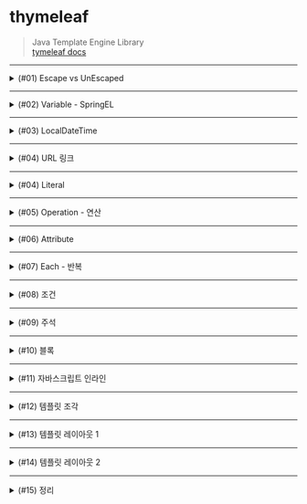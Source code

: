 # thymeleaf
> Java Template Engine Library <br>
> [tymeleaf docs](https://www.thymeleaf.org/doc/tutorials/3.0/usingthymeleaf.html#introducing-thymeleaf)
***
<details>
<summary>(#01) Escape vs UnEscaped</summary>
<div markdown="1">

## (#01) Escape vs UnEscaped
HTML 문서는 ``<``, ``>`` 같은 특수문자를 기반으로 정의된다.
따라서 뷰 템플릿으로 HTML 화면을 생성할 때는 출력하는 데이터에 이러한 특수 문자가 있는 것을 주의해서 사용해야 한다.
 
* 변경 전 : Hello Spring!

```java
model.addAttribute("data", "Hello Spring!");
```

* 변경 후 : Hello ``<b>``Spring!``</b>``

```java
model.addAttribute("data", "<b>Hello Spring!</b>");
```

Escape 문법 때문에 ``<b>`` 태그가 적용되지 않는 모습이다. 따라서 타임리프에서 ``<b>`` 태그를
적용시키려면 아래의 2가지 기능을 사용해야 한다.

* ``th:text`` -> ``th:utext``
* ``[[${data}]]`` -> ``[(${data)]``

### 적용
```html
<!DOCTYPE html>
<html lang="en">
<head>
    <meta charset="UTF-8">
    <title>Title</title>
</head>
<body>
<ul>
    <li>th:text = <span th:text = "${data}"></span></li>
    <li>th:text = <span th:utext = "${data}"></span></li>
</ul>

<h1><span th:inline="none">[[...]] vs [(...)]</span></h1>
<ul>
    <li><span th:inline = "none"></span>[[${data}]]</li>
    <li><span th:inline = "none"></span>[(${data})]</li>
</ul>
</body>
</html>
```
### 결과
![](img/UnEscaped.png)
***

</div>
</details>

***

<details>
<summary>(#02) Variable - SpringEL</summary>
<div markdown="1">

## (#02) Variable - SpringEL
타임리프에서 변수를 사용할 때는 ``변수 표현식``을 사용한다.
> 변수 표현식 : ``${...}``

그리고 이 변수 표현식에는 ``스프링 EL``이라는 스프링이 제공하는 표현식을 사용할 수 있다.

### Controller에 User 객체 생성
```java
@GetMapping("/variable")
    public String variable(Model model){
        User userA = new User("userA", 10);
        User userB = new User("userB", 20);

        List<User> arr = new ArrayList<>();
        arr.add(userA);
        arr.add(userB);

        Map<String, User> map = new HashMap<>();
        map.put("userA", userA);
        map.put("userB", userB);

        model.addAttribute("user", userA);
        model.addAttribute("users", arr);
        model.addAttribute("userMap", map);

        return "basic/variable";
    }

    @Data
    static class User {
        private String username;
        private int age;

        public User(String username, int age) {
            this.username = username;
            this.age = age;
        }
    }
```

### variable.html
```html
<!DOCTYPE html>
<html lang="en">
<head>
    <meta charset="UTF-8">
    <title>Variable</title>
</head>
<body>
<h1>SpringEL 표현식</h1>

<h2>Object</h2>
<ul>
    <li>${user.username} : <span th:text = "${user.username}"></span></li>
    <li>${user['username'} : <span th:text = "${user['username']}"></span></li>
    <li>${user.getUsername()} : <span th:text = "${user.getUsername()}"></span></li>
</ul>

<h2>List</h2>
<ul>
    <li>${users[0].username} : <span th:text="${users[0].username}"></span></li>
    <li>${users[0]['username']} : <span th:text="${users[0]['username']}"></span></li>
    <li>${users[0].getUsername()} : <span th:text="${users[0].getUsername()}"></span></li>
<br>
    <li>${users[1].username} : <span th:text="${users[1].username}"></span></li>
    <li>${users[1]['username']} : <span th:text="${users[1]['username']}"></span></li>
    <li>${users[1].getUsername()} : <span th:text="${users[1].getUsername()}"></span></li>
</ul>

<h2>Map</h2>
<ul>
    <li>${userMap['userA'].username} : <span th:text = "${userMap['userA'].username}"></span></li>
    <li>${userMap['userA']['username']} : <span th:text = "${userMap['userA']['username']}"></span></li>
    <li>${userMap['userA'].getUsername()} : <span th:text = "${userMap['userA'].getUsername()}"></span></li>

    <br>

    <li>${userMap['userB'].username} : <span th:text = "${userMap['userB'].username}"></span></li>
    <li>${userMap['userB']['username']} : <span th:text = "${userMap['userB']['username']}"></span></li>
    <li>${userMap['userB'].getUsername()} : <span th:text = "${userMap['userB'].getUsername()}"></span></li>

</ul>

<h2> 지역 변수 - (th:with)</h2>
<div th:with="first=${users[0]}">
    <p>첫 번째 사람의 이름 : <span th:text = "${first.username}"></span></p>
    <p>첫 번째 사람의 나이 : <span th:text = "${first.age}"></span>세</p>
</div>

</body>
</html>
```
* `list`는 ``index``( [0], [1] .. )에 접근하여 변수를 사용할 수 있다.
* `map`은 `key`와 `value`로 이루어져 있기 때문에 `key`로 접근해야 한다.
* `username`, `['username']`, `getUsername()`은 모두 같다.
* `지역 변수`는 **선언한 태그 내에서만** 사용 가능하다.

### 결과
![](img/Variable.png)

</div>
</details>

***

<details>
<summary>(#03) LocalDateTime</summary>
<div markdown="1">

## (#03) LocalDateTime
### BasicController에 date 메서드 추가
```java
    @GetMapping("/date")
    public String date(Model model){
        model.addAttribute("localDateTime", LocalDateTime.now());
        return "basic/date";
    }
```

### date.html
```html
<!DOCTYPE html>
<html xmlns:th="http://www.thymeleaf.org">
<head>
  <meta charset="UTF-8">
  <title>Title</title>
</head>
<body>
<h1>LocalDateTime</h1>
<ul>
  <li>default = <span th:text="${localDateTime}"></span></li>
  <li><b>포맷팅</b> : yyyy-MM-dd HH:mm:ss = <span th:text="${#temporals.format(localDateTime, 'yyyy-MM-dd HH:mm:ss')}"></span></li>

</ul>
<h1>LocalDateTime - Utils</h1>

<ul>
  <li>${#temporals.day(localDateTime)} = <span th:text="${#temporals.day(localDateTime)}"></span></li>
  <li>${#temporals.month(localDateTime)} = <span th:text="${#temporals.month(localDateTime)}"></span></li>
  <li>${#temporals.monthName(localDateTime)} = <span th:text="${#temporals.monthName(localDateTime)}"></span></li>
  <li>${#temporals.monthNameShort(localDateTime)} = <span th:text="${#temporals.monthNameShort(localDateTime)}"></span></li>
  <li>${#temporals.year(localDateTime)} = <span th:text="${#temporals.year(localDateTime)}"></span></li>
  <li>${#temporals.dayOfWeek(localDateTime)} = <span th:text="${#temporals.dayOfWeek(localDateTime)}"></span></li>
  <li>${#temporals.dayOfWeekName(localDateTime)} = <span th:text="${#temporals.dayOfWeekName(localDateTime)}"></span></li>
  <li>${#temporals.dayOfWeekNameShort(localDateTime)} = <span th:text="${#temporals.dayOfWeekNameShort(localDateTime)}"></span></li>
  <li>${#temporals.hour(localDateTime)} = <span th:text="${#temporals.hour(localDateTime)}"></span></li>
  <li>${#temporals.minute(localDateTime)} = <span th:text="${#temporals.minute(localDateTime)}"></span></li>
  <li>${#temporals.second(localDateTime)} = <span th:text="${#temporals.second(localDateTime)}"></span></li>
  <li>${#temporals.nanosecond(localDateTime)} = <span th:text="${#temporals.nanosecond(localDateTime)}"></span></li>
</ul>
</body>
</html>
```
날짜를 `formating` 할 수 있는 `#temporals.format()`을 자주 사용함

### 결과
![](img/LocalDateTime.png)
</div>
</details>

***

<details>
<summary>(#04) URL 링크</summary>
<div markdown="1">

타임리프에서 URL을 생성할 때는 `@{...}` 문법을 사용하면 된다.

## BasicController에 link 메서드 추가
```java
    @GetMapping("/link")
    public String link(Model model){
        model.addAttribute("param1", "data1");
        model.addAttribute("param2", "data2");
        return "basic/link";
    }
```

## link.html
```html
<!DOCTYPE html>
<html lang="en">
<head>
    <meta charset="UTF-8">
    <title>URL Link</title>
</head>
<body>
<ul>
<li><a th:href="@{/hello}">basic url</a></li>
<li><a th:href="@{/hello(param=${param1}, param2=${param2})}">query param</a></li>
<li><a th:href="@{/hello/{param1}/{param2}(param1=${param1}, param2=${param2})}">path variable</a></li>
<li><a th:href="@{/hello/{param1}(param1=${param1}, param2=${param2})}"> query param + path variable </a></li>
</ul>
</body>
</html>
```

***

#### 단순한 URL
> `@{/hello}` : `/hello`
***
#### 쿼리 파라미터
> `@{/hello(param1=${param1}, param2=${param2})}` : `/hello?param1=data1&param2=data2`

`()` 에 있는 부분은 쿼리 파라미터로 처리된다.
***
#### 경로 변수
> `@{/hello/{param1}/{param2}(param1=${param1}, param2=${param2})}` : `/hello/data1/data2`
***
* 상대경로, 절대경로, 프로토콜 기준을 표현할 수 도 있다.

* `/hello` : 절대경로
* `hello` : 상대경로
</div>
</details>

***

<details>
<summary>(#04) Literal</summary>
<div markdown="1">

`리터럴`은 소스 코드상에 `고정된 값`을 말하는 용어이다.
예를 들어서 다음 코드에서 "Hello" 는 문자 리터럴, 10 , 20 는 숫자 리터럴이다.
```java
String a = "Hello";
int a = 10 * 20;
```

타임리프에서 문자 리터럴은 항상 `' (작은 따옴표)`로 감싸야 한다.
```html
<span th:text="'hello'">
```

### BasicController에 literal 메서드 추가
```java
@GetMapping("/literal")
    public String literal(Model model){
        model.addAttribute("data", "Spring!");
        return "basic/literal";
    }
```

### literal.html
```html
<!DOCTYPE html>
<html lang="en">
<head>
    <meta charset="UTF-8">
    <title>Literal</title>
</head>
<body>
<ul>
    <li>'hello' + ' world!' = <span th:text = "'hello' + ' world!'"></span></li>
    <li>'hello world!' = <span th:text="'hello world!'"></span></li>
    <li>'hello ' + ${data} = <span th:text="'hello ' + ${data}"></span></li>
    <li>리터럴 대체 |hello ${data}| = <span th:text="|hello ${data}|"></span></li>
</ul>
</body>
</html>
```

### 결과
![](img/Literal.png)
</div>
</details>

***

<details>
<summary>(#05) Operation - 연산</summary>
<div markdown="1">

타임리프 연산은 자바와 크게 다르지 않다. 
HTML 안에서 사용하기 때문에 HTML 엔티티를 사용하는 부분만 주의하자.

## BasicController 추가
```java
    @GetMapping("/operation")
    public String operation(Model model){
        model.addAttribute("nullData", null);
        model.addAttribute("data", "타임리프 제대로 배우기");
        return "basic/operation";
    }
```

## operation.html
```html
<!DOCTYPE html>
<html lang="en">
<head>
    <meta charset="UTF-8">
    <title>Operation</title>
</head>
<body>

<ul>
  <li>산술 연산
    <ul>
      <li>10 + 2 = <span th:text="10 + 2"></span></li>
      <li>10 % 2 == 0 = <span th:text="10 % 2 == 0"></span></li>
    </ul>
  </li>
    <li> 비교 연산
        <ul>
            <li>1 > 10 = <span th:text="1 &gt; 10"></span></li>
            <li>1 gt 10 = <span th:text="1 gt 10"></span></li>
            <li>1 >= 10 = <span th:text="1 >= 10"></span></li>
            <li>1 ge 10 = <span th:text="1 ge 10"></span></li>
            <li>1 == 10 = <span th:text="1 == 10"></span></li>
            <li>1 != 10 = <span th:text="1 != 10"></span></li>
        </ul>
    </li>
    <li>조건식
        <ul>
            <li>(10 % 2 == 0) ? '짝수' : '홀수' = <span th:text="(10 % 2 == 0) ? '짝수' : '홀수'"></span></li>
        </ul>
    </li>
    <li>Elvis 연산자
        <ul>
            <li>${data} ? : '데이터가 없습니다.' = <span th:text="${data} ?: '데이터가 없습니다.'"></span></li>
            <li>${nullData} ? : '데이터가 없습니다.' = <span th:text="${nullData} ?: '데이터가 없습니다.'"></span></li>
        </ul>
    </li>
    <li>No Operation
        <ul>
            <li>${data} ?: _ = <span th:text="${data} ?: _">데이터가 없습니다.</span></li>
            <li>${nullData} ?: _ = <span th:text="${nullData} ?: _">데이터가 없습니다.</span></li>
        </ul>
    </li>
</ul>
</body>
</html>
```

## 결과
![](img/operation.png)
</div>
</details>

***

<details>
<summary>(#06) Attribute </summary>
<div markdown="1">

타임리프는 주로 HTML 태그에 `th:*` 속성을 지정하는 방식으로 동작한다. `th:*` 로 속성을 적용하면 기존
속성을 대체한다. 기존 속성이 없으면 새로 만든다.

## BasicController 추가
```java
    @GetMapping("/attribute")
    public String attribute() {
        return "basic/attribute";
    }
```

## attribute.html
```html
<!DOCTYPE html>
<html lang="en">
<head>
    <meta charset="UTF-8">
    <title>Attribute</title>
</head>
<body>

<h1>속성 설정</h1>
<input type="text" name="mock" th:name="userA"/>

<h1>속성 추가</h1>
- th:attrappend : <input type="text" class="text" th:attrappend="class =' large'"/><br>
- th:attrprepend : <input type="text" class="text" th:attrprepend="class ='large '"/><br>
- th:classappend : <input type="text" class="text" th:classappend="large"/><br>

<h1>checked 처리</h1>
- checked o <input type="checkbox" name="active" th:checked="true" /><br>
- checked x <input type="checkbox" name="active" th:checked="false" /><br>
- checked = false <input type="checkbox" name="active" th:checked="true" /><br>
</body>
</html>
```
***

속성 설정
th:* 속성을 지정하면 타임리프는 기존 속성을 th:* 로 지정한 속성으로 대체한다. 기존 속성이 없다면 새로 만든다.

```html
<input type="text" name="mock" th:name="userA" />
```

타임리프 렌더링 후 
```html
<input type="text" name="userA" />
```

***

#### 속성 추가
* `th:attrappend` : 속성 값의 `뒤에` 값을 추가한다. 
* `th:attrprepend` : 속성 값의 `앞에` 값을 추가한다. 
* `th:classappend` : `class` 속성에 자연스럽게 추가한다.

***

#### checked 처리
`HTML`에서는 `checked` 속성이 있기 때문에 `checked` 처리가 되어버린다.
```html
<input type="checkbox" name="active" checked="false" />
```
이 경우에도
`HTML`에서 `checked` 속성은 `checked` 속성의 값과 상관없이 
`checked` 라는 속성만 있어도 체크가 된다. 
이런 부분이 `true` , `false` 값을 주로 사용하는 개발자 입장에서는 불편하다.

타임리프의 `th:checked` 는 값이 `false` 인 경우 `checked` 
속성 자체를 `제거`한다. 

```html
<input type="checkbox" name="active" th:checked="false" />
```

타임리프 렌더링 후
```html
<input type="checkbox" name="active" />
```

## 결과
![](img/attribute.png)
</div>
</details>

***

<details>
<summary>(#07) Each - 반복</summary>
<div markdown="1">

타임리프에서 반복은 `th:each` 를 사용한다. 
추가로 반복에서 사용할 수 있는 여러 상태 값을 지원한다.

## BasicController 추가
```java
   @GetMapping("/each")
  public String each(Model model) {
      addUsers(model);
      return "basic/each";
  }
  private void addUsers(Model model) {
      List<User> list = new ArrayList<>();
      list.add(new User("userA", 10));
      list.add(new User("userB", 20));
      list.add(new User("userC", 30));
      model.addAttribute("users", list);
  }
```

## each.html
```html
<!DOCTYPE html>
<html xmlns:th="http://www.thymeleaf.org">
<head>
    <meta charset="UTF-8">
    <title>Each</title>
</head>
<body>

<span th:each="user : ${users}">
    <span th:text="${user.username}"></span>
    <span th:text="${user.age}"></span>
    <br>
</span>

<h1>기본 테이블</h1>

<table border="1">
    <tr>
        <th>username</th>
        <th>age</th>
    </tr>
    <tr th:each="user : ${users}">
        <td th:text="${user.username}">username</td>
        <td th:text="${user.age}">0</td>
    </tr>
</table>

<h1>반복 상태 유지</h1>
<table border="1">
    <tr>
        <th>count</th>
        <th>username</th>
        <th>age</th>
        <th>etc</th>
    </tr>
    <tr th:each="user, userStat : ${users}">
        <td th:text="${userStat.count}">username</td>
        <td th:text="${user.username}">username</td>
        <td th:text="${user.age}">0</td>
        <td>
            index = <span th:text="${userStat.index}"></span>
            count = <span th:text="${userStat.count}"></span>
            size = <span th:text="${userStat.size}"></span>
            even? = <span th:text="${userStat.even}"></span>
            odd? = <span th:text="${userStat.odd}"></span>
            first? = <span th:text="${userStat.first}"></span>
            last? = <span th:text="${userStat.last}"></span>
            current = <span th:text="${userStat.current}"></span>
        </td>
    </tr>
</table>
</body>
</html>
```

반복 기능
```html
<tr th:each="user : ${users}">
```

반복시 오른쪽 컬렉션`${users}`의 값을 하나씩 꺼내서 왼쪽 변수
`user`에 담아서 태그를 반복 실행한다.

`th:each` 는 `List` 뿐만 아니라 `배열`,
`java.util.Iterable`, j`ava.util.Enumeration` 을 구현한 모든
객체를 반복에 사용할 수 있다. `Map` 도 사용할 수 있는데 이 경우 변수에 담기는 값은 `Map.Entry`다.


반복 상태 유지
```html
<tr th:each="user, userStat : ${users}">
```
반복의 `두번째 파라미터`를 설정해서 반복의 상태를 확인 할 수 있다.
`두번째 파라미터`는 `생략 가능`한데, 
생략하면 지정한 `변수명(user)` + `Stat`이 된다. 
여기서는 `user` + `Stat` = `userStat` 이므로 `생략` 가능하다.</div>

## 결과
![](img/each.png)
</div>
</details>

***

<details>
<summary>(#08) 조건</summary>
<div markdown="1">

타임리프의 조건식
`if`, `unless`(if의 반대)

## BasicController 추가
```java
    @GetMapping("/condition")
    public String condition(Model model){
        addusers(model);
        return "basic/condition";
    }
```

***

## condition.html
```html
<!DOCTYPE html>
<html lang="en">
<head>
    <meta charset="UTF-8">
    <title>Condition</title>
</head>
<body>
<h1>if, unless</h1>
<table border="1">
    <tr>
        <th>count</th>
        <th>username</th>
        <th>age</th>
    </tr>
    <tr th:each="user, userStat : ${users}">
        <td th:text="${userStat.count}">1</td>
        <td th:text="${user.username}">username</td>
        <td>
            <span th:text="${user.age}">0</span>
            <span th:text="'미성년자'" th:if="${user.age lt 20}"></span>
            <span th:text="'미성년자'" th:unless="${user.age ge 20}"></span>
        </td> </tr>
</table>


<h1>switch</h1>
<table border="1">
    <tr>
        <th>count</th>
        <th>username</th>
        <th>age</th>
    </tr>
    <tr th:each="user, userStat : ${users}">
        <td th:text="${userStat.count}">1</td>
        <td th:text="${user.username}">username</td>
        <td th:switch="${user.age}">
            <span th:case="10">10살</span> <span th:case="20">20살</span> <span th:case="*">기타</span>
        </td> </tr>
</table>

</body>
</html>
```

### `if`, `unless`
타임리프는 해당 조건이 맞지 않으면 태그 자체를 렌더링하지 않는다.
만약 다음 조건이 `false` 인 경우` <span>...<span>` 부분 자체가 렌더링 되지 않고 사라진다. <span th:text="'미성년자'" th:if="${user.age lt 20}"></span>

### `switch`
* `*`은 만족하는 조건이 없을 때 사용하는 디폴트이다.
</div>
</details>

***

<details>
<summary>(#09) 주석</summary>
<div markdown="1">

## BasicController 추가
```java
    @GetMapping("/comments")
    public String comments(Model model){
        model.addAttribute("data", "Spring!");
        return "basic/comments";
    }
```

***

## condition.html
```html
<!DOCTYPE html>
<html lang="en">
<head>
    <meta charset="UTF-8">
    <title>Comments</title>
</head>
<body>

<h1>예시</h1>
<span th:text="${data}">html data</span>
<h1>1. 표준 HTML 주석</h1>
<!-- <span th:text="${data}">html data</span> -->

<h1>2. 타임리프 파서 주석</h1> <!--/* [[${data}]] */-->
<!--/*-->

<span th:text="${data}">html data</span>
<!--*/-->

<h1>3. 타임리프 프로토타입 주석</h1>
<!--/*/ <span th:text="${data}">html data</span> /*/-->

</body>
</html>
```
### 1. 표준 HTML 주석
   자바스크립트의 표준 HTML 주석은 타임리프가 렌더링 하지 않고, 그대로 남겨둔다.
### 2. 타임리프 파서 주석
   타임리프 파서 주석은 타임리프의 진짜 주석이다. 렌더링에서 주석 부분을 제거한다.

### 3. 타임리프 프로토타입 주석
   타임리프 프로토타입은 약간 특이한데, HTML 주석에 약간의 구문을 더했다.
   HTML 파일을 웹 브라우저에서 그대로 열어보면 HTML 주석이기 때문에 이 부분이 웹 브라우저가 렌더링하지 않는다.
   타임리프 렌더링을 거치면 이 부분이 정상 렌더링 된다.
</div>
</details>

***

<details>
<summary>(#10) 블록</summary>
<div markdown="1">

`th:block` 은 `HTML 태그`가 아닌 타임리프의 유일한 `자체 태그`다.

***

## BasicController 추가
```java
@GetMapping("/block")
  public String block(Model model) {
      addUsers(model);
      return "basic/block";
  }
```

***
## block.html
```html
<!DOCTYPE html>
<html lang="en">
<head>
    <meta charset="UTF-8">
    <title>Block</title>
</head>
<body>

<th:block th:each="user : ${users}">
    <div>
        사용자 이름 : <span th:text="${user.username}"></span><br>
        사용자 나이 : <span th:text="${user.age}"></span>
    </div>
    <div>
        요약 : <span th:text="${user.username} + ' / ' + ${user.age}"></span>
    </div>
    <br>
</th:block>
</body>
</html>
```

***

타임리프의 특성상 `HTML` 태그안에 속성으로 기능을 정의해서 사용하는데, 
위 예처럼 이렇게 사용하기 애매한 경우에 사용하면 된다. 
`th:block` 은 `렌더링시 제거`된다.

***

## 결과
![](img/block.png)
</div>
</details>

***

<details>
<summary>(#11) 자바스크립트 인라인</summary>
<div markdown="1">

타임리프는 자바스크립트에서 타임리프를 편리하게 사용할 수 있는 `자바스크립트 인라인` 기능을 제공한다. 
`자바스크립트 인라인` 기능은 다음과 같이 적용하면 된다.

```html
<script th:inline="javascript">
```

***
## BasicController 추가
```java
@GetMapping("/javascript")
  public String javascript(Model model) {
      model.addAttribute("user", new User("userA", 10));
      addUsers(model);
      return "basic/javascript";
}
```
***

## javascript.html
```html
<!DOCTYPE html>
<html lang="en">
<head>
   <meta charset="UTF-8">
   <title>Javascript</title>
</head>
<body>
<!-- 자바스크립트 인라인 사용 전 -->
<script>
   var username = [[${user.username}]];
   var age = [[${user.age}]];

   //자바스크립트 내추럴 템플릿
   var username2 = /*[[${user.username}]]*/ "test username";

   //객체
   var user = [[${user}]];
</script>

<!-- 자바스크립트 인라인 사용 후-->
<script th:inline="javascript">
   var username = [[${user.username}]]
   var age = [[${user.age}]]

   // javascript natural template
   var username2 = "test username";

   // 객체
   var user = [[${user}]];
</script>
</body>
</html>
```

***

### 텍스트 렌더링
```javascript
var username = [[${user.username}]];
```
#### 인라인 사용 전 
```javascript
var username = userA;
```

#### 인라인 사용 후 
```javascript
var username = "userA";
```
***

인라인 사용 전 렌더링 결과를 보면 `userA` 라는 변수 이름이 그대로 남아있다.

타임리프 입장에서는 정확하게 렌더링 한 것이지만 아마 개발자가 기대한 것은 다음과 같은 `userA`라는 `문자`일 것이다.

결과적으로 `userA`가 변수명으로 사용되어서 자바스크립트 `오류`가 발생한다. 
다음으로 나오는 숫자 `age`의 경우에는 `"` 가 필요 없기 때문에 정상 렌더링 된다.

인라인 사용 후 렌더링 결과를 보면 문자타입인 경우 `"`를 포함해준다.

추가로 자바스크립트에서 문제가 될 수 있는 문자가 포함되어 있으면 `escape` 처리도 해준다. 
`예) " \"`

***

### Javascript natural template
타임리프는 HTML 파일을 직접 열어도 동작하는 `내추럴 템플릿` 기능을 제공한다.

`자바스크립트 인라인 기능`을 사용하면 `주석`을 활용해서 이 기능을 사용할 수 있다.

```javascript
var username2 = /*[[${user.username}]]*/ "test username"; 
```

#### 인라인 사용 전 
```javascript
var username2 = /*userA*/ "test username"; 
```

#### 인라인 사용 후 
```javascript
var username2 = "userA";
```
`인라인 사용 전` 결과를 보면 정말 순수하게 `그대로 해석`을 해버렸다.

따라서 `내추럴 템플릿` 기능이 동작하지 않고, 심지어 `렌더링 내용`이 `주석처리` 되어 버린다.

***

### 객체
타임리프의 자바스크립트 인라인 기능을 사용하면 객체를 `JSON`으로 자동으로 변환해준다.

* `var user = [[${user}]];`
  * 인라인 사용 전 : `var user = BasicController.User(username=userA, age=10);`;
  * 인라인 사용 후 : `var user = {"username":"userA","age":10};`
* 인라인 사용 전은 `객체`의 `toString()`이 `호출된 값`이다.
* 인라인 사용 후는 `객체`를 `JSON`으로 `변환`해준다.

***

</div>
</details>

***

<details>
<summary>(#12) 템플릿 조각 </summary>
<div markdown="1">

웹 페이지를 개발할 때는 `공통 영역`이 많이 있다. 
예를 들어서 `상단 영역`이나 `하단 영역`, 
`좌측 카테고리` 등등 여러 페이지에서 함께 사용하는 영역들이 있다. 

이런 부분을 코드를 `복사`해서 사용한다면 변경시 여러 페이지를 다 `수정`해야 하므로 
상당히 `비효율적`이다. 
타임리프는 이런 문제를 해결하기 위해 `템플릿 조각`과 `레이아웃 기능`을 지원한다.

***

## TemplateController 추가
```java
package Template.thymleaf.basic;

import org.springframework.stereotype.Controller;
import org.springframework.web.bind.annotation.GetMapping;
import org.springframework.web.bind.annotation.RequestMapping;

@Controller
@RequestMapping("/template")
public class TemplateController {

    @GetMapping("/fragment")
    public String template() {
        return "template/fragment/fragmentMain";
    }
}
```

***

## footer.html
```html
<!DOCTYPE html>
<html lang="en">
<head>
    <meta charset="UTF-8">
    <title>Footer</title>
</head>
<body>
<footer th:fragment="copy">
    푸터 자리 입니다.
</footer>

<footer th:fragment="copyParam (param1, param2)">
    <p>파라미터 자리 입니다.</p>
    <p th:text="${param1}"></p>
    <p th:text="${param2}"></p>
</footer>
</body>
</html>
```
***

## fragmentMain.html

```html
<!DOCTYPE html>
<html lang="en">
<head>
    <meta charset="UTF-8">
    <title>FragmentMain</title>
</head>
<body>
<h1>부분 포함</h1>
<h2>부분 포함 insert</h2>
<div th:insert="~{template/fragment/footer :: copy}"></div>

<h2>부분 포함 replace</h2>
<div th:replace="~{template/fragment/footer :: copy}"></div>

<h2>부분 포함 단순 표현식</h2>
<div th:replace="template/fragment/footer :: copy"></div>

<h1>파라미터 사용</h1>
<div th:replace="~{template/fragment/footer :: copyParam ('데이터1', '데이터 2')}"></div>
</body>
</html>
```

***

`template/fragment/footer :: copy` : `template/fragment/footer.html` 
템플릿에 있는 `th:fragment="copy"` 라는 부분을 `템플릿 조각`으로 가져와서 사용한다는 의미이다.

***

### 부분 포함 insert
```html
<div th:insert="~{template/fragment/footer :: copy}"></div>
```
`th:insert` 를 사용하면 `현재 태그(div)` 내부에 `추가`한다.

***

### 부분 포함 replace
```html
<div th:replace="~{template/fragment/footer :: copy}"></div>
```
`th:replace` 를 사용하면 `현재 태그(div)`를 `대체`한다.

***

### 부분 포함 단순 표현식
```html
<div th:replace="template/fragment/footer :: copy"></div>
```
`~{...}` 를 사용하는 것이 `원칙`이지만 `템플릿 조각`을 사용하는 
`코드가 단순하면` 이 부분을 `생략`할 수 있다.

***

### 파라미터 사용
다음과 같이 `파라미터를 전달`해서 `동적`으로 조각을 `렌더링` 할 수도 있다.

```html
 <div th:replace="~{template/fragment/footer :: copyParam ('데이터1', '데이터2')}"></div>
```
</div>
</details>

***

<details>
<summary>(#13) 템플릿 레이아웃 1 </summary>
<div markdown="1">

이전에는 `일부 코드 조각`을 가지고와서 사용했다면, 
이번에는 개념을 더 확장해서 `코드 조각`을 `레이아웃`에 넘겨서 
사용하는 방법에 대해서 알아보자.

예를 들어서 `<head>` 에 `공통`으로 사용하는 `css`, 
`javascript` 같은 정보들이 있는데, 
이러한 `공통 정보`들을 한 곳에 모아두고, 공통으로 사용하지만, 
각 페이지마다 필요한 정보를 더 추가해서 사용하고 싶다면 
다음과 같이 사용하면 된다.

## TemplateController 추가
```java
    @GetMapping("/layout")
    public String layout() {
        return "template/layout/layoutMain";
    }
```

***

## base.html
```html
<html xmlns:th="http://www.thymeleaf.org">
<head th:fragment="common_header(title,links)"><title th:replace="${title}">레이아웃 타이틀</title>
    <!-- 공통 -->
    <link rel="stylesheet" type="text/css" media="all" th:href="@{/css/
  awesomeapp.css}">
    <link rel="shortcut icon" th:href="@{/images/favicon.ico}">
    <script type="text/javascript" th:src="@{/sh/scripts/codebase.js}">
    </script>
    <!-- 추가 -->
    <th:block th:replace="${links}"/>
</html>
```
***

## layoutMain.html
```html
<!DOCTYPE html>
<html xmlns:th="http://www.thymeleaf.org">
<head th:replace="template/layout/base :: common_header(~{::title},~{::link})">
    <title>메인 타이틀</title>
    <link rel="stylesheet" th:href="@{/css/bootstrap.min.css}">
    <link rel="stylesheet" th:href="@{/themes/smoothness/jquery-ui.css}">
</head>
<body> 메인 컨텐츠</body>
</html>
```

***

* `common_header(~{::title},~{::link})` 이 부분이 `핵심`
  * `::title`은 현재 페이지의 `title 태그`들을 `전달`한다.
  * `::link` 는 현재 페이지의 `link 태그`들을 `전달`한다.

이 방식은 사실 앞서 배운 `코드 조각`을 조금 더 `적극적`으로 사용하는 방식이다.

쉽게 이야기해서 `레이아웃 개념`을 두고,
그 레이아웃에 필요한 `코드 조각`을 `전달`해서 완성하는 것으로 이해하면 된다.
</div>
</details>

***

<details>
<summary>(#14) 템플릿 레이아웃 2</summary>
<div markdown="1">

## TemplateController 추가
```java
    @GetMapping("/layoutExtend")
    public String layoutExtend() {
        return "template/layoutExtend/layoutExtendMain";
    }
```

***

## layoutFile
```html
<html th:fragment="layout (title, content)" xmlns:th="http://
  www.thymeleaf.org">
<head>
    <title th:replace="${title}">레이아웃 타이틀</title></head>
<body>
<h1>레이아웃 H1</h1>
<div th:replace="${content}">
    <p>레이아웃 컨텐츠</p></div>
<footer> 레이아웃 푸터
</footer>
</body>
</html>
```

***

## layoutExtendMain
```html
<!DOCTYPE html>
<html th:replace="~{template/layoutExtend/layoutFile :: layout(~{::title},
  ~{::section})}"
      xmlns:th="http://www.thymeleaf.org">
<head>
    <title>메인 페이지 타이틀</title></head>
<body>
<section>
    <p>메인 페이지 컨텐츠</p>
    <div>메인 페이지 포함 내용</div>
</section>
</body>
</html>
```

***

`layoutFile.html` 을 보면 `기본 레이아웃`을 가지고 있는데, 
`<html>`에 `th:fragment` 속성이 정의되어 있다.

이 레이아웃 파일을 `기본`으로 하고 
여기에 필요한 내용을 `전달`해서 `부분부분` `변경`하는 것으로 이해하면 된다.

`layoutExtendMain.html` 는 `현재 페이지`인데, 
`<html>` 자체를 `th:replace` 를 사용해서 `변경`하는 것을 확인할 수 있다.

결국 `layoutFile.html` 에 필요한 내용을 전달하면서 
`<html>` 자체를 `layoutFile.html`로 변경한다.
</div>
</details>

***

<details>
<summary>(#15) 정리</summary>
<div markdown="1">

* 간단한 표현:
  * 변수 표현식: `${...}`
  * 선택 변수 표현식: `*{...}`
  * 메시지 표현식:`#{...}`
  * 링크 URL 표현식: `@{...}`
  * 조각 표현식: `~{...}`
* 리터럴
  - 텍스트: `one text`, `Another one!`,`...`
  - 숫자: `0`, `34`, `3.0`, `12.3`,...
  - 불린: `true`, `false`
  - 널: `null`
  - 리터럴 토큰: `one`, `sometext`, `main`,`...`
- 문자 연산:
  - 문자합치기: `+`
  - 리터럴 대체: `|The name is ${name}|`
- 산술 연산:
  - Binary operators: `+`, `-`, `*`, `/`, `%`
  - Minus sign (unary operator): `-`
- 불린 연산:
  - Binary operators: `and`, `or`
  - Boolean negation (unary operator): `!`, `not` 
- 비교와 동등:
  - 비교: `>`,`<`,`>=`,`<=``(gt,lt,ge,le)`
  - 동등 연산: `==`, `!= (eq, ne)` 
- 조건 연산:
  - If-then: `(if) ? (then)`
  - If-then-else: `(if) ? (then) : (else)`
  - Default: `(value) ?: (defaultvalue)`
- 특별한 토큰:
  - No-Operation: `_`
</div>
</details>
